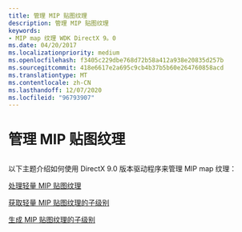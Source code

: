 ```yaml
---
title: 管理 MIP 贴图纹理
description: 管理 MIP 贴图纹理
keywords:
- MIP map 纹理 WDK DirectX 9。0
ms.date: 04/20/2017
ms.localizationpriority: medium
ms.openlocfilehash: f3405c229dbe768d72b58a412a938e20835d257b
ms.sourcegitcommit: 418e6617e2a695c9cb4b37b5b60e264760858acd
ms.translationtype: MT
ms.contentlocale: zh-CN
ms.lasthandoff: 12/07/2020
ms.locfileid: "96793907"
---
```

# <a name="managing-mip-map-textures"></a>管理 MIP 贴图纹理


## <span id="ddk_managing_mip_map_textures_gg"></span><span id="DDK_MANAGING_MIP_MAP_TEXTURES_GG"></span>


以下主题介绍如何使用 DirectX 9.0 版本驱动程序来管理 MIP map 纹理：

[处理轻量 MIP 贴图纹理](handling-lightweight-mip-map-textures.md)

[获取轻量 MIP 贴图纹理的子级别](obtaining-sublevels-of-lightweight-mip-map-textures.md)

[生成 MIP 贴图纹理的子级别](generating-sublevels-of-mip-map-textures.md)

 

 





